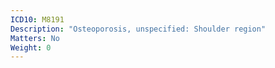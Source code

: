 ```yaml
---
ICD10: M8191
Description: "Osteoporosis, unspecified: Shoulder region"
Matters: No
Weight: 0
---
```


